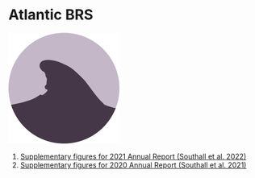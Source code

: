 # Atlantic BRS

![](images/logo.svg)

1. [Supplementary figures for 2021 Annual Report (Southall et al. 2022)](https://atlanticbrs.github.io/report_2021_supplementary_figures/)
2. [Supplementary figures for 2020 Annual Report (Southall et al. 2021)](https://atlanticbrs.github.io/report_2020_supplementary_figures/)
